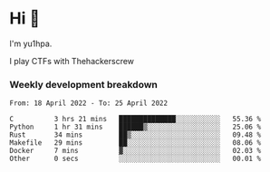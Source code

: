 # Hi 👋

I'm yu1hpa.

I play CTFs with Thehackerscrew

### Weekly development breakdown

<!--START_SECTION:waka-->

```text
From: 18 April 2022 - To: 25 April 2022

C          3 hrs 21 mins   ██████████████░░░░░░░░░░░   55.36 %
Python     1 hr 31 mins    ██████▒░░░░░░░░░░░░░░░░░░   25.06 %
Rust       34 mins         ██▒░░░░░░░░░░░░░░░░░░░░░░   09.48 %
Makefile   29 mins         ██░░░░░░░░░░░░░░░░░░░░░░░   08.06 %
Docker     7 mins          ▓░░░░░░░░░░░░░░░░░░░░░░░░   02.03 %
Other      0 secs          ░░░░░░░░░░░░░░░░░░░░░░░░░   00.01 %
```

<!--END_SECTION:waka-->

